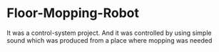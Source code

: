 # Floor-Mopping-Robot
It was a control-system project. And it was controlled by using simple sound which was produced from a place where mopping was needed
